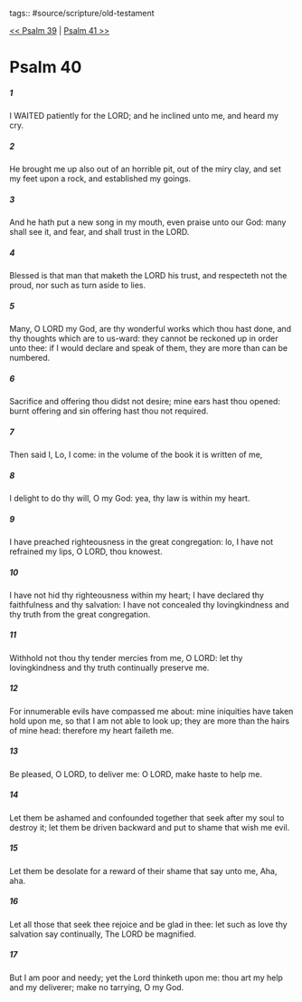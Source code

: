 tags:: #source/scripture/old-testament

[<< Psalm 39](old-testament/19_Psalms/Psalm_39.md) | [Psalm 41 >>](old-testament/19_Psalms/Psalm_41.md)

# Psalm 40

##### 1

I WAITED patiently for the LORD; and he inclined unto me, and heard my cry.

##### 2

He brought me up also out of an horrible pit, out of the miry clay, and set my feet upon a rock, and established my goings.

##### 3

And he hath put a new song in my mouth, even praise unto our God: many shall see it, and fear, and shall trust in the LORD.

##### 4

Blessed is that man that maketh the LORD his trust, and respecteth not the proud, nor such as turn aside to lies.

##### 5

Many, O LORD my God, are thy wonderful works which thou hast done, and thy thoughts which are to us-ward: they cannot be reckoned up in order unto thee: if I would declare and speak of them, they are more than can be numbered.

##### 6

Sacrifice and offering thou didst not desire; mine ears hast thou opened: burnt offering and sin offering hast thou not required.

##### 7

Then said I, Lo, I come: in the volume of the book it is written of me,

##### 8

I delight to do thy will, O my God: yea, thy law is within my heart.

##### 9

I have preached righteousness in the great congregation: lo, I have not refrained my lips, O LORD, thou knowest.

##### 10

I have not hid thy righteousness within my heart; I have declared thy faithfulness and thy salvation: I have not concealed thy lovingkindness and thy truth from the great congregation.

##### 11

Withhold not thou thy tender mercies from me, O LORD: let thy lovingkindness and thy truth continually preserve me.

##### 12

For innumerable evils have compassed me about: mine iniquities have taken hold upon me, so that I am not able to look up; they are more than the hairs of mine head: therefore my heart faileth me.

##### 13

Be pleased, O LORD, to deliver me: O LORD, make haste to help me.

##### 14

Let them be ashamed and confounded together that seek after my soul to destroy it; let them be driven backward and put to shame that wish me evil.

##### 15

Let them be desolate for a reward of their shame that say unto me, Aha, aha.

##### 16

Let all those that seek thee rejoice and be glad in thee: let such as love thy salvation say continually, The LORD be magnified.

##### 17

But I am poor and needy; yet the Lord thinketh upon me: thou art my help and my deliverer; make no tarrying, O my God.

